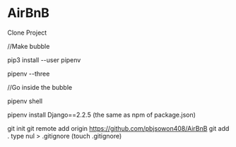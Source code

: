 # AirBnB
Clone Project


//Make bubble

pip3 install --user pipenv

pipenv --three

//Go inside the bubble

pipenv shell

pipenv install Django==2.2.5 (the same as npm of package.json)


git init
git remote add origin https://github.com/pbjsowon408/AirBnB
git add .
type nul > .gitignore (touch .gitignore)
